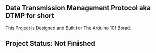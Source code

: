 ## Data Transmission Management Protocol aka DTMP for short
This Project is Designed and Built for The Arduino 101 Borad.
## Project Status: Not Finished

